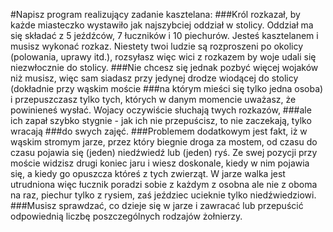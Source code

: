 #Napisz program realizujący zadanie kasztelana:
###Król rozkazał, by każde miasteczko wystawiło jak najszybciej oddział w stolicy. Oddział ma się składać z 5 jeźdźców, 7 łuczników i 10 piechurów. Jesteś kasztelanem i musisz wykonać rozkaz. Niestety twoi ludzie są rozproszeni po okolicy (polowania, uprawy itd.), rozsyłasz więc wici z rozkazem by woje udali się niezwłocznie do stolicy.
###Nie chcesz się jednak pozbyć więcej wojaków niż musisz, więc sam siadasz przy jedynej drodze wiodącej do stolicy (dokładnie przy wąskim moście
###na którym mieści się tylko jedna osoba) i przepuszczasz tylko tych, których w danym momencie uważasz, że powinieneś wysłać. Wojacy oczywiście słuchają twych rozkazów,
###ale ich zapał szybko stygnie - jak ich nie przepuścisz, to nie zaczekają, tylko wracają
###do swych zajęć.
###Problemem dodatkowym jest fakt, iż w wąskim stromym jarze, przez który biegnie droga za mostem, od czasu do czasu pojawia się (jeden) niedźwiedź lub (jeden) ryś. Ze swej pozycji przy moście widzisz drugi koniec jaru i wiesz doskonale, kiedy w nim pojawia się, a kiedy go opuszcza któreś z tych zwierząt. W jarze walka jest utrudniona więc łucznik poradzi sobie z każdym z osobna ale nie z oboma na raz, piechur tylko z rysiem, zaś jeździec ucieknie tylko niedźwiedziowi.
###Musisz sprawdzać, co dzieje się w jarze i zawracać lub przepuścić odpowiednią liczbę poszczególnych rodzajów żołnierzy.
